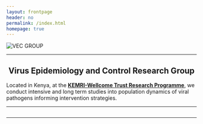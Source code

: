 ```yaml
---
layout: frontpage
header: no
permalink: /index.html
homepage: true
---
```


<div class="row-30">
  
  <div class="small-12 small-centered columns">
   <img src="{{ site.url }}/images/banner3.png" alt="VEC GROUP">
  </div>
</div>

<hr>

<div>
<section>
   <center><h2>Virus Epidemiology and Control Research Group</h2></center>
</section>
</div>

<section>
<p class="lead">
Located in Kenya, at the <a href="http://www.kemri-wellcome.org" target="_blank"><strong>KEMRI-Wellcome Trust Research Programme</strong></a>, we conduct intensive and long term studies into population dynamics of viral pathogens informing intervention strategies.  
</p>
</section>

<hr>
<!--
<center>
<a href="{{ site.url }}/about" class="button radius">About us</a>
<a href="{{ site.url }}/research" class="button radius">Our Research</a>
<a href="{{ site.url }}/publications" class="button radius">Publications</a>
<a href="{{ site.url }}/team" class="button radius">The Team</a>
<a href="{{ site.url }}/blog" class="button radius">Read our Blog</a>
<a href="{{ site.url }}/contact" class="button radius">Contact us</a>
</center>
-->

<div class="row">
 <div class="small-10 small-centered columns">
  <center><img src="{{ site.url }}/images/warwick-kemri-logo.png" alt=""></center>
 </div>
</div>

<hr>

